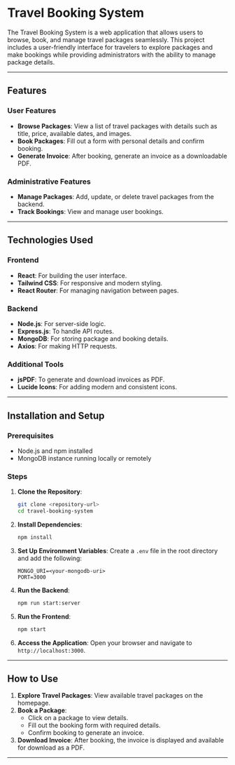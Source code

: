 # Travel Booking System

The Travel Booking System is a web application that allows users to browse, book, and manage travel packages seamlessly. This project includes a user-friendly interface for travelers to explore packages and make bookings while providing administrators with the ability to manage package details.

---

## Features

### User Features
- **Browse Packages**: View a list of travel packages with details such as title, price, available dates, and images.
- **Book Packages**: Fill out a form with personal details and confirm booking.
- **Generate Invoice**: After booking, generate an invoice as a downloadable PDF.

### Administrative Features
- **Manage Packages**: Add, update, or delete travel packages from the backend.
- **Track Bookings**: View and manage user bookings.

---

## Technologies Used

### Frontend
- **React**: For building the user interface.
- **Tailwind CSS**: For responsive and modern styling.
- **React Router**: For managing navigation between pages.

### Backend
- **Node.js**: For server-side logic.
- **Express.js**: To handle API routes.
- **MongoDB**: For storing package and booking details.
- **Axios**: For making HTTP requests.

### Additional Tools
- **jsPDF**: To generate and download invoices as PDF.
- **Lucide Icons**: For adding modern and consistent icons.

---

## Installation and Setup

### Prerequisites
- Node.js and npm installed
- MongoDB instance running locally or remotely

### Steps
1. **Clone the Repository**:
   ```bash
   git clone <repository-url>
   cd travel-booking-system
   ```

2. **Install Dependencies**:
   ```bash
   npm install
   ```

3. **Set Up Environment Variables**:
   Create a `.env` file in the root directory and add the following:
   ```env
   MONGO_URI=<your-mongodb-uri>
   PORT=3000
   ```

4. **Run the Backend**:
   ```bash
   npm run start:server
   ```

5. **Run the Frontend**:
   ```bash
   npm start
   ```

6. **Access the Application**:
   Open your browser and navigate to `http://localhost:3000`.

---

## How to Use

1. **Explore Travel Packages**: View available travel packages on the homepage.
2. **Book a Package**:
   - Click on a package to view details.
   - Fill out the booking form with required details.
   - Confirm booking to generate an invoice.
3. **Download Invoice**: After booking, the invoice is displayed and available for download as a PDF.

---


